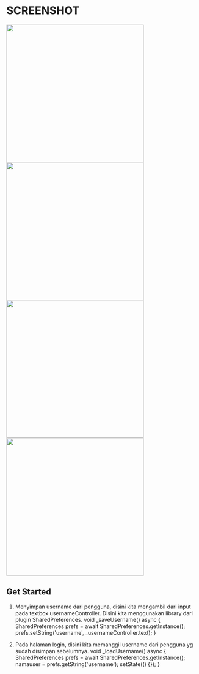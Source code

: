 # SCREENSHOT

<image src="https://github.com/user-attachments/assets/409cb2b6-1c79-48d5-a107-64f44391a684" height="360"/>
<image src="https://github.com/user-attachments/assets/9ea0527e-5c39-486d-ad66-cbeaca6ecfe6" height="360"/>
<image src="https://github.com/user-attachments/assets/c0dd7a6c-5c8f-4ffc-93b4-1dd9d5df2363" height="360"/>
<image src="https://github.com/user-attachments/assets/2dac81a5-63f9-41f8-a0f2-ed50cf12c799" height="360"/>

## Get Started
1. Menyimpan username dari pengguna, disini kita mengambil dari input pada textbox usernameController. Disini kita menggunakan library dari plugin SharedPreferences.
  void _saveUsername() async {
    SharedPreferences prefs = await SharedPreferences.getInstance();
    prefs.setString('username', _usernameController.text);
  }

2. Pada halaman login, disini kita memanggil username dari pengguna yg sudah disimpan sebelumnya.
   void _loadUsername() async {
    SharedPreferences prefs = await SharedPreferences.getInstance();
    namauser = prefs.getString('username');
    setState(() {});
  }
